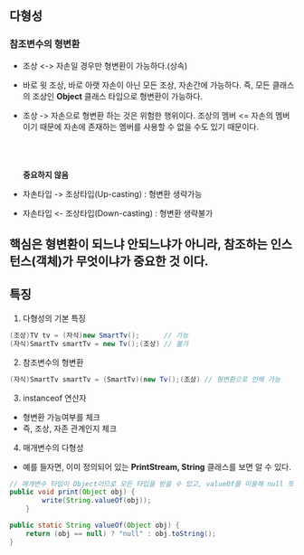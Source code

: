 ## 다형성

### 참조변수의 형변환
- 조상 <-> 자손일 경우만 형변환이 가능하다.(상속)
- 바로 윗 조상, 바로 아랫 자손이 아닌 모든 조상, 자손간에 가능하다. 
  즉, 모든 클래스의 조상인 **Object** 클래스 타입으로 형변환이 가능하다.
- 조상 -> 자손으로 형변환 하는 것은 위험한 행위이다.
  조상의 멤버 <= 자손의 멤버 이기 때문에 자손에 존재하는 멤버를 사용할 수 없을 수도 있기 때문이다.
  
  <br/><br/><br/>
  **중요하지 않음**
 - 자손타입 -> 조상타입(Up-casting) : 형변환 생략가능

 - 자손타입 <- 조상타입(Down-casting) : 형변환 생략불가

## 핵심은 형변환이 되느냐 안되느냐가 아니라, 참조하는 인스턴스(객체)가 무엇이냐가 중요한 것 이다.

## 특징
1. 다형성의 기본 특징
```java 
(조상)TV tv = (자식)new SmartTv();      // 가능
(자식)SmartTv smartTv = new Tv();(조상) // 불가
```

2. 참조변수의 형변환
```java
(자식)SmartTv smartTv = (SmartTv)(new Tv();(조상) // 형변환으로 인해 가능
```


3. instanceof 연산자
- 형변환 가능여부를 체크
- 즉, 조상, 자존 관계인지 체크

4. 매개변수의 다형성
- 예를 들자면, 이미 정의되어 있는 **PrintStream, String** 클래스를 보면 알 수 있다.
```java
// 매개변수 타입이 Object이므로 모든 타입을 받을 수 있고, valueOf를 이용해 null 또는 toString을 return 해준다.
public void print(Object obj) {
        write(String.valueOf(obj));
    }

public static String valueOf(Object obj) {
    return (obj == null) ? "null" : obj.toString();
}
```

  